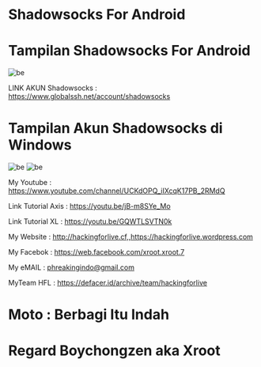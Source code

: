 # Shadowsocks For Android 


# Tampilan Shadowsocks For Android 
![be](https://raw.githubusercontent.com/boychongzen18/Shadowsocks-Android/master/Shadowsocks_v4.7.4.png)


LINK AKUN Shadowsocks : https://www.globalssh.net/account/shadowsocks
# Tampilan Akun Shadowsocks di Windows
![be](https://raw.githubusercontent.com/boychongzen18/Shadowsocks-PC/master/Screenshot_3.jpg)
![be](https://raw.githubusercontent.com/boychongzen18/Shadowsocks-PC/master/Screenshot_4.jpg)

My Youtube    : https://www.youtube.com/channel/UCKdOPQ_iIXcqK17PB_2RMdQ

Link Tutorial Axis : https://youtu.be/jB-m8SYe_Mo

Link Tutorial XL   : https://youtu.be/GQWTLSVTN0k

My Website    : http://hackingforlive.cf,,https://hackingforlive.wordpress.com

My Facebok    : https://web.facebook.com/xroot.xroot.7

My eMAIL      : phreakingindo@gmail.com

MyTeam HFL    : https://defacer.id/archive/team/hackingforlive

# Moto : Berbagi Itu Indah

# Regard Boychongzen aka Xroot
